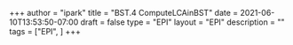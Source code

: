+++
author = "ipark"
title = "BST.4 ComputeLCAinBST"
date =  2021-06-10T13:53:50-07:00
draft =  false
type = "EPI"
layout = "EPI"
description = ""
tags = ["EPI", 
]
+++

